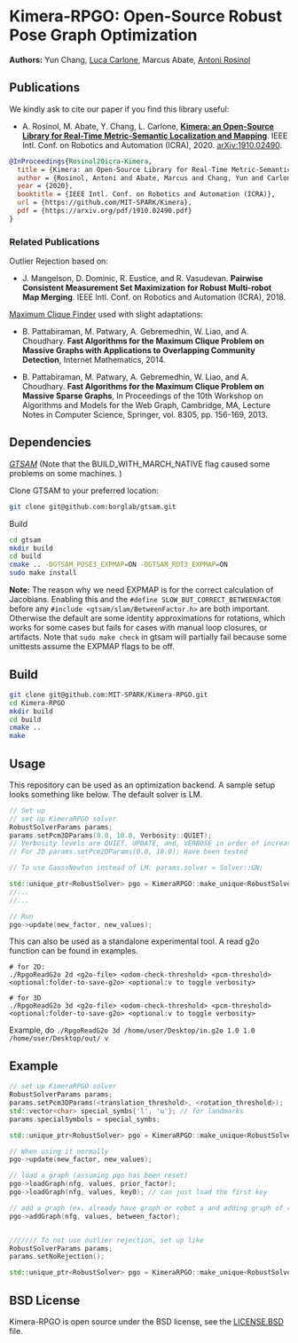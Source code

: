 # Kimera-RPGO: Open-Source Robust Pose Graph Optimization

**Authors:** Yun Chang, [Luca Carlone](https://lucacarlone.mit.edu/), Marcus Abate, [Antoni Rosinol](https://www.mit.edu/~arosinol/)

## Publications

We kindly ask to cite our paper if you find this library useful:

- A. Rosinol, M. Abate, Y. Chang, L. Carlone, [**Kimera: an Open-Source Library for Real-Time Metric-Semantic Localization and Mapping**](https://arxiv.org/abs/1910.02490). IEEE Intl. Conf. on Robotics and Automation (ICRA), 2020. [arXiv:1910.02490](https://arxiv.org/abs/1910.02490).
 
 ```bibtex
 @InProceedings{Rosinol20icra-Kimera,
   title = {Kimera: an Open-Source Library for Real-Time Metric-Semantic Localization and Mapping},
   author = {Rosinol, Antoni and Abate, Marcus and Chang, Yun and Carlone, Luca},
   year = {2020},
   booktitle = {IEEE Intl. Conf. on Robotics and Automation (ICRA)},
   url = {https://github.com/MIT-SPARK/Kimera},
   pdf = {https://arxiv.org/pdf/1910.02490.pdf}
 }
```

### Related Publications

Outlier Rejection based on:

- J. Mangelson, D. Dominic, R. Eustice, and R. Vasudevan. **Pairwise Consistent Measurement Set Maximization for Robust Multi-robot Map Merging**. IEEE Intl. Conf. on Robotics and Automation (ICRA), 2018.

[Maximum Clique Finder](http://cucis.ece.northwestern.edu/projects/MAXCLIQUE/) used with slight adaptations: 

- B. Pattabiraman, M. Patwary, A. Gebremedhin, W. Liao, and A. Choudhary. **Fast Algorithms for the Maximum Clique Problem on Massive Graphs with Applications to Overlapping Community Detection**, Internet Mathematics, 2014.

- B. Pattabiraman, M. Patwary, A. Gebremedhin, W. Liao, and A. Choudhary. **Fast Algorithms for the Maximum Clique Problem on Massive Sparse Graphs**, In Proceedings of the 10th Workshop on Algorithms and Models for the Web Graph, Cambridge, MA, Lecture Notes in Computer Science, Springer, vol. 8305, pp. 156-169, 2013.

## Dependencies

*[GTSAM](https://github.com/borglab/gtsam)*
(Note that the BUILD_WITH_MARCH_NATIVE flag caused some problems on some machines. )

Clone GTSAM to your preferred location:
```bash
git clone git@github.com:borglab/gtsam.git
```

Build
```bash
cd gtsam
mkdir build
cd build
cmake .. -DGTSAM_POSE3_EXPMAP=ON -DGTSAM_ROT3_EXPMAP=ON
sudo make install
```
**Note:**
The reason why we need EXPMAP is for the correct calculation of Jacobians.
Enabling this and the `#define SLOW_BUT_CORRECT_BETWEENFACTOR` before any `#include <gtsam/slam/BetweenFactor.h>` are both important. Otherwise the default are some identity approximations for rotations, which works for some cases but fails for cases with manual loop closures, or artifacts. Note that `sudo make check` in gtsam will partially fail because some unittests assume the EXPMAP flags to be off.

## Build
```bash
git clone git@github.com:MIT-SPARK/Kimera-RPGO.git
cd Kimera-RPGO
mkdir build
cd build
cmake ..
make
```

## Usage
This repository can be used as an optimization backend. A sample setup looks something like below. The default solver is LM.
```cpp
// Set up
// set up KimeraRPGO solver
RobustSolverParams params;
params.setPcm3DParams(0.0, 10.0, Verbosity::QUIET);
// Verbosity levels are QUIET, UPDATE, and, VERBOSE in order of increasing number of messages (the default is UPDATE)
// For 2D params.setPcm2DParams(0.0, 10.0); Have been tested

// To use GaussNewton instead of LM: params.solver = Solver::GN;

std::unique_ptr<RobustSolver> pgo = KimeraRPGO::make_unique<RobustSolver>(params);
//...
//...

// Run
pgo->update(new_factor, new_values);
```
This can also be used as a standalone experimental tool. A read g2o function can be found in examples.
```
# for 2D:
./RpgoReadG2o 2d <g2o-file> <odom-check-threshold> <pcm-threshold> <optional:folder-to-save-g2o> <optional:v to toggle verbosity>

# for 3D
./RpgoReadG2o 3d <g2o-file> <odom-check-threshold> <pcm-threshold> <optional:folder-to-save-g2o> <optional:v to toggle verbosity>
```

Example, do `./RpgoReadG2o 3d /home/user/Desktop/in.g2o 1.0 1.0 /home/user/Desktop/out/ v`

## Example
```cpp
// set up KimeraRPGO solver
RobustSolverParams params;
params.setPcm3DParams(<translation_threshold>, <rotation_threshold>);
std::vector<char> special_symbs{'l', 'u'}; // for landmarks
params.specialSymbols = special_symbs;

std::unique_ptr<RobustSolver> pgo = KimeraRPGO::make_unique<RobustSolver>(params); // initiate pgo solver

// When using it normally
pgo->update(new_factor, new_values);

// load a graph (assuming pgo has been reset)
pgo->loadGraph(nfg, values, prior_factor);
pgo->loadGraph(nfg, values, key0); // can just load the first key

// add a graph (ex. already have graph or robot a and adding graph of robot b)
pgo->addGraph(nfg, values, between_factor);


/////// To not use outlier rejection, set up like
RobustSolverParams params;
params.setNoRejection();

std::unique_ptr<RobustSolver> pgo = KimeraRPGO::make_unique<RobustSolver>(params); // initiate pgo solver
```

## BSD License
Kimera-RPGO is open source under the BSD license, see the [LICENSE.BSD](LICENSE.BSD) file.
